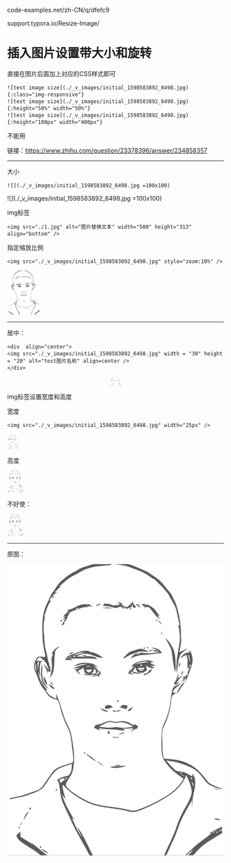 code-examples.net/zh-CN/q/dfefc9

support.typora.io/Resize-Image/

# 插入图片设置带大小和旋转

直接在图片后面加上对应的CSS样式即可




```
![test image size](./_v_images/initial_1598583892_6498.jpg){:class="img-responsive"}
![test image size](./_v_images/initial_1598583892_6498.jpg){:height="50%" width="50%"}
![test image size](./_v_images/initial_1598583892_6498.jpg){:height="100px" width="400px"}
```


不能用


链接：https://www.zhihu.com/question/23378396/answer/234858357


---------------------------


大小

```
![](./_v_images/initial_1598583892_6498.jpg =100x100)
```


![](./_v_images/initial_1598583892_6498.jpg =100x100)


img标签

```
<img src="./1.jpg" alt="图片替换文本" width="500" height="313" align="bottom" />
```

指定缩放比例

```
<img src="./_v_images/initial_1598583892_6498.jpg" style="zoom:10%" />
```

<img src="./_v_images/initial_1598583892_6498.jpg" style="zoom:10%" />

--------------------


居中：

```
<div  align="center">    
<img src="./_v_images/initial_1598583892_6498.jpg" width = "30" height = "20" alt="test图片名称" align=center />
</div>
```

<div  align="center">    
<img src="./_v_images/initial_1598583892_6498.jpg" width = "30" height = "20" alt="test图片名称" align=center />
</div>

img标签设置宽度和高度


宽度


```
<img src="./_v_images/initial_1598583892_6498.jpg" width="25px" />
```

<img src="./_v_images/initial_1598583892_6498.jpg" width="25px" />


高度

<img src="./_v_images/initial_1598583892_6498.jpg" height="50px" />

不好使：

 <img src="./_v_images/initial_1598583892_6498.jpg" height="50px" />



-------------------------


原图：




![原图Initial](_v_images/initial_1598583892_6498.jpg)












































































